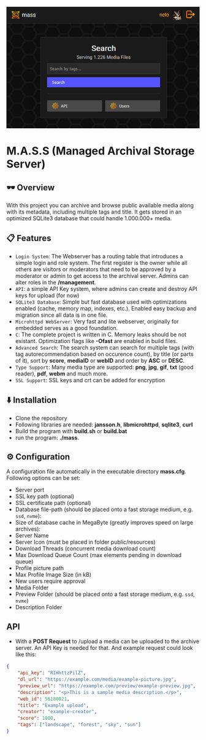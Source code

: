 ![Logo](readme-banner.png)
# M.A.S.S (Managed Archival Storage Server)
## 🕶️ Overview
With this project you can archive and browse public available media along with its metadata, including multiple tags and title. It gets stored in an optimized SQLite3 database that could handle 1.000.000+ media.

## 📋 Features
- `Login System`: The Webserver has a routing table that introduces a simple login and role system. The first register is the owner while all others are visitors or moderators that need to be approved by a moderator or admin to get access to the archival server. Admins can alter roles in the **/management**. 
- `API`: a simple API Key system, where admins can create and destroy API keys for upload (for now)
- `SQLite3 Database`: Simple but fast database used with optimizations enabled (cache, memory map, indexes, etc.). Enabled easy backup and migration since all data is in one file.
- `Microhttpd WebServer`: Very fast and lite webserver, originally for embedded serves as a good foundation.
- `C`: The complete project is written in C. Memory leaks should be not existant. Optimization flags like **-Ofast** are enabled in build files.
- `Advanced Search`: The search system can search for multiple tags (with tag autorecommendation based on occurence count), by title (or parts of it), sort by **score**, **mediaID** or **webID** and order by **ASC** or **DESC**.
- `Type Support`: Many media type are supported: **png**, **jpg**, **gif**, **txt** (good reader), **pdf**, **webm** and much more.
- `SSL Support`: SSL keys and crt can be added for encryption

## ⬇️ Installation
- Clone the repository
- Following libraries are needed: **jansson.h**, **libmicrohttpd**, **sqlite3**, **curl**
- Build the program with **build.sh** or **build.bat**
- run the program: **./mass**.

## ⚙️ Configuration
A configuration file automatically in the executable directory **mass.cfg**. Following options can be set:
- Server port
- SSL key path (optional)
- SSL certificate path (optional)
- Database file-path (should be placed onto a fast storage medium, e.g. `ssd`, `nvme`):
-  Size of database cache in MegaByte (greatly improves speed on large archives):
- Server Name
- Server Icon (must be placed in folder public/resources)
- Download Threads (concurrent media download count)
- Max Download Queue Count (max elements pending in download queue)
- Profile picture path
- Max Profile Image Size (in kB)
- New users require approval
- Media Folder
- Preview Folder (should be placed onto a fast storage medium, e.g. `ssd`, `nvme`)
- Description Folder

## API
- With a **POST Request** to /upload a media can be uploaded to the archive server. An API Key is needed for that. And example request could look like this:

```json
{
    "api_key": "RIHhttzPilZ",
    "dl_url": "https://example.com/media/example-picture.jpg",
    "preview_url": "https://example.com/preview/example-preview.jpg",
    "description": "<p>This is a sample media description.</p>",
    "web_id": 56180021,
    "title": "Example upload",
    "creator": "example-creator",
    "score": 1000,
    "tags": ["landscape", "forest", "sky", "sun"]
}
```